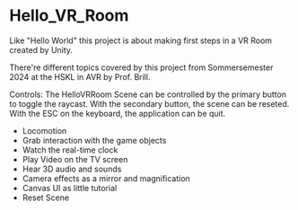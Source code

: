 # Hello_VR_Room

Like "Hello World" this project is about making first steps in a VR Room created by Unity.

There're different topics covered by this project from Sommersemester 2024 at the HSKL in AVR by Prof. Brill.

Controls:
The HelloVRRoom Scene can be controlled by the primary button to toggle the raycast.
With the secondary button, the scene can be reseted.
With the ESC on the keyboard, the application can be quit.

- Locomotion
- Grab interaction with the game objects
- Watch the real-time clock
- Play Video on the TV screen
- Hear 3D audio and sounds
- Camera effects as a mirror and magnification
- Canvas UI as little tutorial
- Reset Scene

